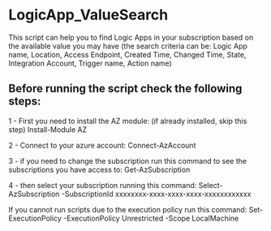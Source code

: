 # LogicApp_ValueSearch
This script can help you to find Logic Apps in your subscription based on the available value you may have (the search criteria can be: Logic App name, Location, Access Endpoint, Created Time, Changed Time, State, Integration Account, Trigger name, Action name) 



Before running the script check the following steps:
-------------------------------------------------------------------------------------------

1 - First you need to install the AZ module: (if already installed, skip this step)
Install-Module AZ
 
 
2 - Connect to your azure account:
Connect-AzAccount
 
 
3 - if you need to change the subscription run this command to see the subscriptions you have access to:
Get-AzSubscription

4 - then select your subscription running this command:
Select-AzSubscription -SubscriptionId xxxxxxxx-xxxx-xxxx-xxxx-xxxxxxxxxxxx

If you cannot run scripts due to the execution policy run this command:
Set-ExecutionPolicy -ExecutionPolicy Unrestricted -Scope LocalMachine
